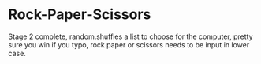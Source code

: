 # Rock-Paper-Scissors
Stage 2 complete, random.shuffles a list to choose for the computer, pretty sure you win if you typo, rock paper or scissors needs to be input in lower case.
